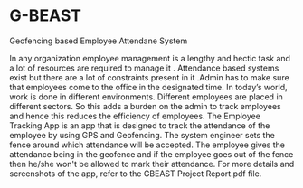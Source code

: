 # G-BEAST
Geofencing based Employee Attendane System

In any organization employee management is a lengthy and hectic task and a lot of resources are required to manage
it . Attendance based systems exist but there are a lot of constraints present in it .Admin has to make sure that
employees come to the office in the designated time. In today’s world, work is done in different environments.
Different employees are placed in different sectors. So this adds a burden on the admin to track employees and
hence this reduces the efficiency of employees. The Employee Tracking App is an app that is designed to track the
attendance of the employee by using GPS and Geofencing. The system engineer sets the fence around which
attendance will be accepted. The employee gives the attendance being in the geofence and if the employee goes out
of the fence then he/she won't be allowed to mark their attendance.
For more details and screenshots of the app, refer to the GBEAST Project Report.pdf file.
